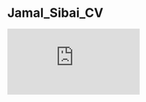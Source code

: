 # Jamal_Sibai_CV
![Jamal_Sibai_CV.pdf](https://github.com/JamalSibai/Jamal_Sibai_CV/files/9683781/Jamal_Sibai_CV.pdf)
